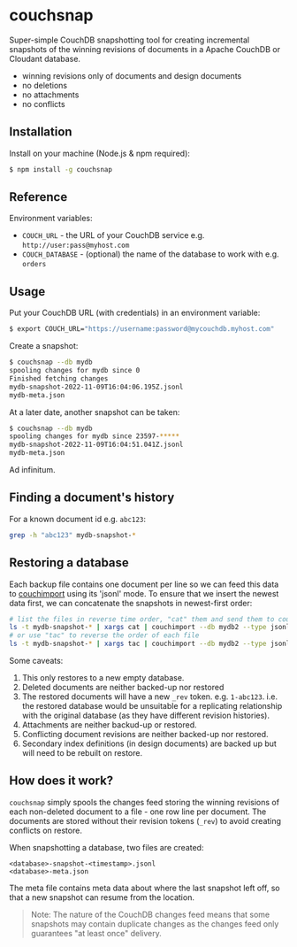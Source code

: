 # couchsnap

Super-simple CouchDB snapshotting tool for creating incremental snapshots of the winning revisions of documents in a Apache CouchDB or Cloudant database.

- winning revisions only of documents and design documents
- no deletions
- no attachments
- no conflicts

## Installation

Install on your machine (Node.js & npm required):

```sh
$ npm install -g couchsnap
```

## Reference

Environment variables:

- `COUCH_URL` - the URL of your CouchDB service e.g. `http://user:pass@myhost.com`
- `COUCH_DATABASE` - (optional) the name of the database to work with e.g. `orders`

## Usage

Put your CouchDB URL (with credentials) in an environment variable:

```sh
$ export COUCH_URL="https://username:password@mycouchdb.myhost.com"
```

Create a snapshot:

```sh
$ couchsnap --db mydb
spooling changes for mydb since 0
Finished fetching changes
mydb-snapshot-2022-11-09T16:04:06.195Z.jsonl
mydb-meta.json
```

At a later date, another snapshot can be taken:

```sh
$ couchsnap --db mydb
spooling changes for mydb since 23597-*****
mydb-snapshot-2022-11-09T16:04:51.041Z.jsonl
mydb-meta.json
```

Ad infinitum.

## Finding a document's history

For a known document id e.g. `abc123`:

```sh
grep -h "abc123" mydb-snapshot-*
```

## Restoring a database

Each backup file contains one document per line so we can feed this data to [couchimport](https://www.npmjs.com/package/couchimport) using its 'jsonl' mode. To ensure that we insert the newest data first, we can concatenate the snapshots in newest-first order:

```sh
# list the files in reverse time order, "cat" them and send them to couchimport
ls -t mydb-snapshot-* | xargs cat | couchimport --db mydb2 --type jsonl
# or use "tac" to reverse the order of each file
ls -t mydb-snapshot-* | xargs tac | couchimport --db mydb2 --type jsonl
```

Some caveats:

1. This only restores to a new empty database.
2. Deleted documents are neither backed-up nor restored
3. The restored documents will have a new `_rev` token. e.g. `1-abc123`. i.e. the restored database would be unsuitable for a replicating relationship with the original database (as they have different revision histories).
4. Attachments are neither backud-up or restored.
5. Conflicting document revisions are neither backed-up nor restored.
6. Secondary index definitions (in design documents) are backed up but will need to be rebuilt on restore.


## How does it work?

`couchsnap` simply spools the changes feed storing the winning revisions of each non-deleted document to a file - one row line per document. The documents are stored without their revision tokens (`_rev`) to avoid creating conflicts on restore.

When snapshotting a database, two files are created:

```
<database>-snapshot-<timestamp>.jsonl
<database>-meta.json
```

The meta file contains meta data about where the last snapshot left off, so that a new snapshot can resume from the location.

> Note: The nature of the CouchDB changes feed means that some snapshots may contain duplicate changes as the changes feed only guarantees "at least once" delivery.
